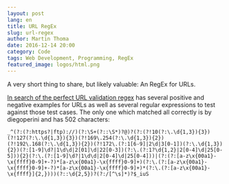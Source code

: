 ```yaml
---
layout: post
lang: en
title: URL RegEx
slug: url-regex
author: Martin Thoma
date: 2016-12-14 20:00
category: Code
tags: Web Development, Programming, RegEx
featured_image: logos/html.png
---
```

A very short thing to share, but likely valuable: An RegEx for URLs.

<a href="https://mathiasbynens.be/demo/url-regex">In search of the perfect URL validation regex</a>
has several positive and negative examples for URLs as well as several regular
expressions to test against those test cases. The only one which matched all
correctly is by diegoperini and has 502 characters:

```text
_^(?:(?:https?|ftp)://)(?:\S+(?::\S*)?@)?(?:(?!10(?:\.\d{1,3}){3})(?!127(?:\.\d{1,3}){3})(?!169\.254(?:\.\d{1,3}){2})(?!192\.168(?:\.\d{1,3}){2})(?!172\.(?:1[6-9]|2\d|3[0-1])(?:\.\d{1,3}){2})(?:[1-9]\d?|1\d\d|2[01]\d|22[0-3])(?:\.(?:1?\d{1,2}|2[0-4]\d|25[0-5])){2}(?:\.(?:[1-9]\d?|1\d\d|2[0-4]\d|25[0-4]))|(?:(?:[a-z\x{00a1}-\x{ffff}0-9]+-?)*[a-z\x{00a1}-\x{ffff}0-9]+)(?:\.(?:[a-z\x{00a1}-\x{ffff}0-9]+-?)*[a-z\x{00a1}-\x{ffff}0-9]+)*(?:\.(?:[a-z\x{00a1}-\x{ffff}]{2,})))(?::\d{2,5})?(?:/[^\s]*)?$_iuS
```

